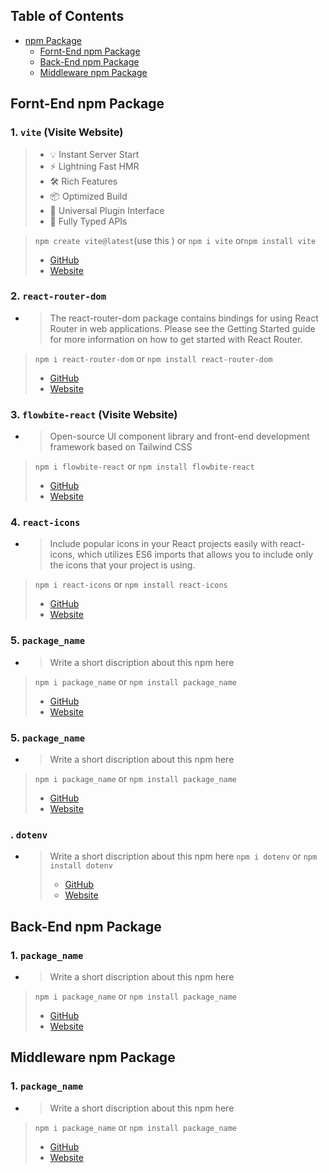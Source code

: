## Table of Contents

- [npm Package](https://www.npmjs.com/)
  - [Fornt-End npm Package](#fornt-end-npm-package)
  - [Back-End npm Package](#back-end-npm-package)
  - [Middleware npm Package](#middleware-npm-package)

## Fornt-End npm Package

### 1. `vite` (Visite Website)

> - 💡 Instant Server Start
> - ⚡️ Lightning Fast HMR
> - 🛠️ Rich Features
> - 📦 Optimized Build
> - 🔩 Universal Plugin Interface
> - 🔑 Fully Typed APIs

> `npm create vite@latest`(use this ) or `npm i vite` or`npm install vite`
>
> - [GitHub](https://github.com/vitejs/vite)
> - [Website](https://vitejs.dev/guide/)

### 2. `react-router-dom`

- > The react-router-dom package contains bindings for using React Router in web applications. Please see the Getting Started guide for more information on how to get started with React Router.

> `npm i react-router-dom` or `npm install react-router-dom`
>
> - [GitHub](https://github.com/remix-run/react-router)
> - [Website](https://reactrouter.com/en/main)

### 3. `flowbite-react` (Visite Website)

- > Open-source UI component library and front-end development framework based on Tailwind CSS

> `npm i flowbite-react` or `npm install flowbite-react`
>
> - [GitHub](https://github.com/themesberg/flowbite-react)
> - [Website](https://www.flowbite-react.com/docs/getting-started/introduction)

### 4. `react-icons`

- > Include popular icons in your React projects easily with react-icons, which utilizes ES6 imports that allows you to include only the icons that your project is using.

> `npm i react-icons` or `npm install react-icons`
>
> - [GitHub](https://github.com/react-icons/react-icons)
> - [Website](https://react-icons.github.io/react-icons/)

### 5. `package_name`

- > Write a short discription about this npm here

> `npm i package_name` or `npm install package_name`
>
> - [GitHub](https://github.com/motdotla/dotenv)
> - [Website](https://www.dotenv.org/)

### 5. `package_name`

- > Write a short discription about this npm here

> `npm i package_name` or `npm install package_name`
>
> - [GitHub](https://github.com/motdotla/dotenv)
> - [Website](https://www.dotenv.org/)

### . `dotenv`

- > Write a short discription about this npm here
  > `npm i dotenv` or `npm install dotenv`
  >
  > - [GitHub](https://github.com/motdotla/dotenv)
  > - [Website](https://www.dotenv.org/)

## Back-End npm Package

### 1. `package_name`

- > Write a short discription about this npm here

> `npm i package_name` or `npm install package_name`
>
> - [GitHub](https://github.com/motdotla/dotenv)
> - [Website](https://www.dotenv.org/)

## Middleware npm Package

### 1. `package_name`

- > Write a short discription about this npm here

> `npm i package_name` or `npm install package_name`
>
> - [GitHub](https://github.com/motdotla/dotenv)
> - [Website](https://www.dotenv.org/)
